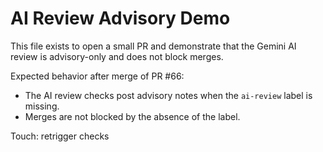 # AI Review Advisory Demo

This file exists to open a small PR and demonstrate that the Gemini AI review is advisory-only and does not block merges.

Expected behavior after merge of PR #66:
- The AI review checks post advisory notes when the `ai-review` label is missing.
- Merges are not blocked by the absence of the label.

Touch: retrigger checks

